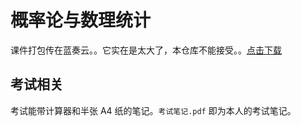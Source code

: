 # 概率论与数理统计
课件打包传在蓝奏云。。它实在是太大了，本仓库不能接受。。[点击下载](https://wwkh.lanzout.com/iHhIy0q5zmpe)
## 考试相关
考试能带计算器和半张 A4 纸的笔记。`考试笔记.pdf` 即为本人的考试笔记。